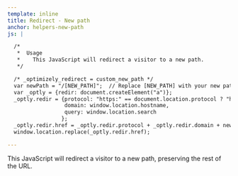 ```yaml
---
template: inline
title: Redirect - New path
anchor: helpers-new-path
js: |

  /*
   *  Usage
   *    This JavaScript will redirect a visitor to a new path.
   */

  /* _optimizely_redirect = custom_new_path */
  var newPath = "/[NEW_PATH]";  // Replace [NEW_PATH] with your new path, but keep the '/'
  var _optly = {redir: document.createElement("a")};
  _optly.redir = {protocol: "https:" == document.location.protocol ? "https://" : "http://",
                  domain: window.location.hostname,
                  query: window.location.search
                 };
  _optly.redir.href = _optly.redir.protocol + _optly.redir.domain + newPath + _optly.redir.query;
  window.location.replace(_optly.redir.href);

---
```


This JavaScript will redirect a visitor to a new path, preserving the rest of the URL.  
